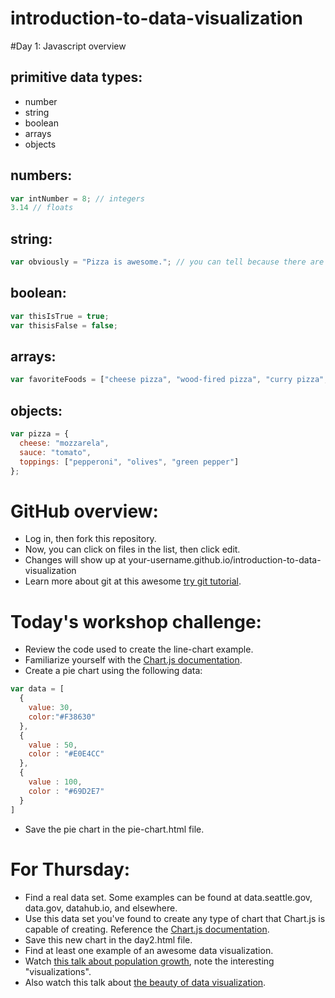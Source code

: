 introduction-to-data-visualization
==================================

#Day 1: Javascript overview

## primitive data types:
- number
- string
- boolean
- arrays
- objects

## numbers:
```javascript
var intNumber = 8; // integers
3.14 // floats
```

## string:
```javascript
var obviously = "Pizza is awesome."; // you can tell because there are quotes around the string
```

## boolean:
```javascript
var thisIsTrue = true;
var thisisFalse = false;
```

## arrays:
```javascript
var favoriteFoods = ["cheese pizza", "wood-fired pizza", "curry pizza", "smoked salmon pizza", "pepperoni pizza"];
```
## objects:
```javascript
var pizza = {
  cheese: "mozzarela",
  sauce: "tomato",
  toppings: ["pepperoni", "olives", "green pepper"]
};
```

# GitHub overview:
- Log in, then fork this repository.
- Now, you can click on files in the list, then click edit.
- Changes will show up at your-username.github.io/introduction-to-data-visualization
- Learn more about git at this awesome [try git tutorial](http://try.github.io).

# Today's workshop challenge:
- Review the code used to create the line-chart example.
- Familiarize yourself with the [Chart.js documentation](http://www.chartjs.org/docs/).
- Create a pie chart using the following data:
```javascript
var data = [
  {
    value: 30,
    color:"#F38630"
  },
  {
    value : 50,
    color : "#E0E4CC"
  },
  {
    value : 100,
    color : "#69D2E7"
  }     
]
```
- Save the pie chart in the pie-chart.html file.

# For Thursday:
- Find a real data set. Some examples can be found at data.seattle.gov, data.gov, datahub.io, and elsewhere.
- Use this data set you've found to create any type of chart that Chart.js is capable of creating. Reference the [Chart.js documentation](http://www.chartjs.org/docs/).
- Save this new chart in the day2.html file.
- Find at least one example of an awesome data visualization.
- Watch [this talk about population growth](http://www.ted.com/talks/hans_rosling_on_global_population_growth.html), note the interesting "visualizations".
- Also watch this talk about [the beauty of data visualization](http://www.ted.com/talks/david_mccandless_the_beauty_of_data_visualization.html).